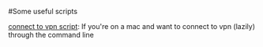 #Some useful scripts

[connect to vpn script](vpn-to-cmu.sh): If you're on a mac and want to connect to vpn (lazily) through the command line

